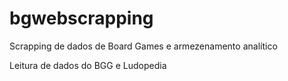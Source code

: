 # bgwebscrapping
Scrapping de dados de Board Games e armezenamento analítico

Leitura de dados do BGG e Ludopedia